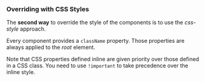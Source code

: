 ### Overriding with CSS Styles

The **second way** to override the style of the components is to use the _css-style_ approach.

Every component provides a `className` property. Those properties are always applied to the _root_ element.

Note that CSS properties defined inline are given priority over those defined
in a CSS class. You need to use `!important` to take precedence over the inline style.
